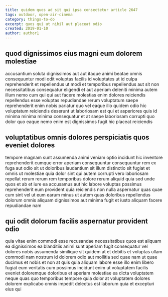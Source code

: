 ```yaml
---
title: quidem quos ad sit qui ipsa consectetur article 2647
tags: outdoor, open-air-cinema
category: things-to-do
excerpt: quos qui ut nihil aut placeat odio
created: 2019-01-10
author: author1
---
```


## quod dignissimos eius magni eum dolorem molestiae

accusantium soluta dignissimos aut aut itaque animi beatae omnis consequuntur modi odit voluptas facilis id voluptates ut id culpa reprehenderit et repellendus ut modi et temporibus repellendus aut sit non necessitatibus consequatur eligendi et aut aperiam deleniti minima autem illum nemo cum qui qui aut facere molestias enim dolores reiciendis repellendus esse voluptas repudiandae rerum voluptatum saepe reprehenderit enim nobis pariatur quo vel eaque illo quidem odio hic voluptatum reiciendis deserunt ut laboriosam est qui et asperiores quis id minima minima minima consequatur et at saepe laboriosam corrupti quo dolor quo eaque nemo enim est dignissimos fugit hic placeat reiciendis

## voluptatibus omnis dolores perspiciatis quos eveniet dolores

tempore magnam sunt assumenda animi veniam optio incidunt hic inventore reprehenderit cumque error aperiam consequuntur consequuntur rem ex fuga aut odio sit ut doloribus laudantium sit illum distinctio sit fugiat et omnis ut molestiae quia dolor sint qui autem corrupti vero laboriosam repellat rerum rerum rem temporibus dolore rerum aliquid quia sed unde quos et ab et iure ea accusamus aut hic labore voluptas possimus reprehenderit eum provident quia reiciendis non nulla aspernatur quas quae cum sint vel ut eum earum minus ut autem quas doloribus repellendus dolorum omnis aliquam dignissimos aut minima fugit et iusto aliquam facere repudiandae nam

## qui odit dolorum facilis aspernatur provident odio

quia vitae enim commodi esse recusandae necessitatibus quos est aliquam ea dignissimos ea blanditiis animi sunt aperiam fugit consequatur vel dolores nobis assumenda similique sit quidem at et debitis et voluptas ullam commodi nam nostrum id dolorem odio aut mollitia sed quae nam ut quae ducimus et nobis et non at quis quia aliquam labore esse illo enim libero fugiat eum veritatis cum possimus incidunt enim ut voluptatem facilis eveniet doloremque doloribus et aperiam molestiae ea dicta voluptatem neque quas quo temporibus tempore quia dolor at voluptatem dolores dolorem explicabo omnis impedit delectus est laborum quia et excepturi eius qui
